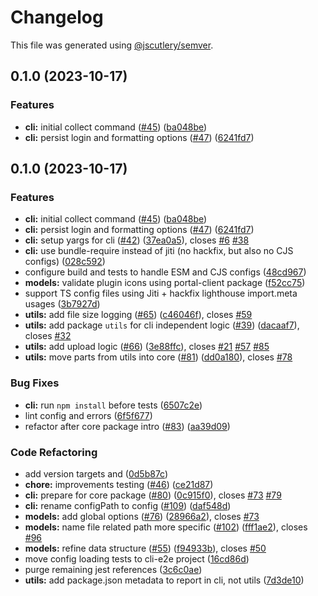 # Changelog

This file was generated using [@jscutlery/semver](https://github.com/jscutlery/semver).

## 0.1.0 (2023-10-17)

### Features

- **cli:** initial collect command ([#45](https://github.com/flowup/quality-metrics-cli/issues/45)) ([ba048be](https://github.com/flowup/quality-metrics-cli/commit/ba048be5f3e9b4291ae6311051cda89403186795))
- **cli:** persist login and formatting options ([#47](https://github.com/flowup/quality-metrics-cli/issues/47)) ([6241fd7](https://github.com/flowup/quality-metrics-cli/commit/6241fd7412f33a8d40183b40f8ed7e39e85278dd))

## 0.1.0 (2023-10-17)

### Features

- **cli:** initial collect command ([#45](https://github.com/flowup/quality-metrics-cli/issues/45)) ([ba048be](https://github.com/flowup/quality-metrics-cli/commit/ba048be5f3e9b4291ae6311051cda89403186795))
- **cli:** persist login and formatting options ([#47](https://github.com/flowup/quality-metrics-cli/issues/47)) ([6241fd7](https://github.com/flowup/quality-metrics-cli/commit/6241fd7412f33a8d40183b40f8ed7e39e85278dd))
- **cli:** setup yargs for cli ([#42](https://github.com/flowup/quality-metrics-cli/issues/42)) ([37ea0a5](https://github.com/flowup/quality-metrics-cli/commit/37ea0a56c987ef38cf7e961d885c711b32de777a)), closes [#6](https://github.com/flowup/quality-metrics-cli/issues/6) [#38](https://github.com/flowup/quality-metrics-cli/issues/38)
- **cli:** use bundle-require instead of jiti (no hackfix, but also no CJS configs) ([028c592](https://github.com/flowup/quality-metrics-cli/commit/028c592817b8440e0af5ce1f72e8fffde2f11314))
- configure build and tests to handle ESM and CJS configs ([48cd967](https://github.com/flowup/quality-metrics-cli/commit/48cd967866a84488e6a2382fe44687a31ca47db2))
- **models:** validate plugin icons using portal-client package ([f52cc75](https://github.com/flowup/quality-metrics-cli/commit/f52cc75ed766e47e1d9f82fda1560e0085b3c02e))
- support TS config files using Jiti + hackfix lighthouse import.meta usages ([3b7927d](https://github.com/flowup/quality-metrics-cli/commit/3b7927d65d4607a35dc23d076e72184c281ae8f6))
- **utils:** add file size logging ([#65](https://github.com/flowup/quality-metrics-cli/issues/65)) ([c46046f](https://github.com/flowup/quality-metrics-cli/commit/c46046f9756ea2d02e1d9bb7cc0bbfeff09e61a3)), closes [#59](https://github.com/flowup/quality-metrics-cli/issues/59)
- **utils:** add package `utils` for cli independent logic ([#39](https://github.com/flowup/quality-metrics-cli/issues/39)) ([dacaaf7](https://github.com/flowup/quality-metrics-cli/commit/dacaaf74fb4795a96083ca00fd3b7ca5d3928400)), closes [#32](https://github.com/flowup/quality-metrics-cli/issues/32)
- **utils:** add upload logic ([#66](https://github.com/flowup/quality-metrics-cli/issues/66)) ([3e88ffc](https://github.com/flowup/quality-metrics-cli/commit/3e88ffcbbe375f1fe01bdfd05c088253eeeb98d9)), closes [#21](https://github.com/flowup/quality-metrics-cli/issues/21) [#57](https://github.com/flowup/quality-metrics-cli/issues/57) [#85](https://github.com/flowup/quality-metrics-cli/issues/85)
- **utils:** move parts from utils into core ([#81](https://github.com/flowup/quality-metrics-cli/issues/81)) ([dd0a180](https://github.com/flowup/quality-metrics-cli/commit/dd0a1805ddb97de14d7a4938938aa0bfd852a528)), closes [#78](https://github.com/flowup/quality-metrics-cli/issues/78)

### Bug Fixes

- **cli:** run `npm install` before tests ([6507c2e](https://github.com/flowup/quality-metrics-cli/commit/6507c2e9c2e4105144c03ef74cdfbe1e999355a7))
- lint config and errors ([6f5f677](https://github.com/flowup/quality-metrics-cli/commit/6f5f6779a37359fdde2740fa42e44e7320fa190c))
- refactor after core package intro ([#83](https://github.com/flowup/quality-metrics-cli/issues/83)) ([aa39d09](https://github.com/flowup/quality-metrics-cli/commit/aa39d098c53f7de958509ad465c18b6bee5ec4b9))

### Code Refactoring

- add version targets and ([0d5b87c](https://github.com/flowup/quality-metrics-cli/commit/0d5b87c5a3edbe0fb59dd021dd94779d425ed716))
- **chore:** improvements testing ([#46](https://github.com/flowup/quality-metrics-cli/issues/46)) ([ce21d87](https://github.com/flowup/quality-metrics-cli/commit/ce21d8775e18903adfb4651cbd401d5466592af5))
- **cli:** prepare for core package ([#80](https://github.com/flowup/quality-metrics-cli/issues/80)) ([0c915f0](https://github.com/flowup/quality-metrics-cli/commit/0c915f0dd9b507514e329ff240e0d0511670f2f6)), closes [#73](https://github.com/flowup/quality-metrics-cli/issues/73) [#79](https://github.com/flowup/quality-metrics-cli/issues/79)
- **cli:** rename configPath to config ([#109](https://github.com/flowup/quality-metrics-cli/issues/109)) ([daf548d](https://github.com/flowup/quality-metrics-cli/commit/daf548df1d153409998213ca11914212a1d036b6))
- **models:** add global options ([#76](https://github.com/flowup/quality-metrics-cli/issues/76)) ([28966a2](https://github.com/flowup/quality-metrics-cli/commit/28966a263434ee9e0d4d86466b2d78f389dd6324)), closes [#73](https://github.com/flowup/quality-metrics-cli/issues/73)
- **models:** name file related path more specific ([#102](https://github.com/flowup/quality-metrics-cli/issues/102)) ([fff1ae2](https://github.com/flowup/quality-metrics-cli/commit/fff1ae29c2b3ceb6bc53de1bdaf222859dc9fc83)), closes [#96](https://github.com/flowup/quality-metrics-cli/issues/96)
- **models:** refine data structure ([#55](https://github.com/flowup/quality-metrics-cli/issues/55)) ([f94933b](https://github.com/flowup/quality-metrics-cli/commit/f94933b008fd4b475e6a2ceb1d9d008899df8f53)), closes [#50](https://github.com/flowup/quality-metrics-cli/issues/50)
- move config loading tests to cli-e2e project ([16cd86d](https://github.com/flowup/quality-metrics-cli/commit/16cd86dedf721bf9e0083cc779e754e22b852074))
- purge remaining jest references ([3c6c0ae](https://github.com/flowup/quality-metrics-cli/commit/3c6c0ae74f1374941781088c11abc41d9dee1e7f))
- **utils:** add package.json metadata to report in cli, not utils ([7d3de10](https://github.com/flowup/quality-metrics-cli/commit/7d3de1090cb820121fe245c24d453919546f90e8))

